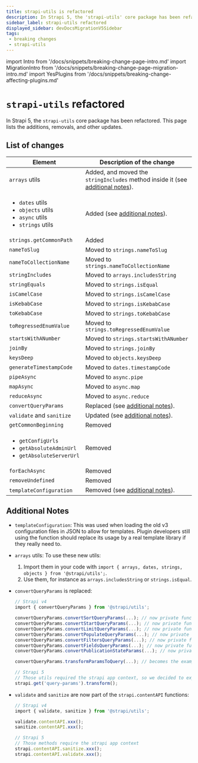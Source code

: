 ```yaml
---
title: strapi-utils is refactored
description: In Strapi 5, the 'strapi-utils' core package has been refactored. This page lists the additions, removals, and other updates.
sidebar_label: strapi-utils refactored
displayed_sidebar: devDocsMigrationV5Sidebar
tags:
 - breaking changes
 - strapi-utils
---
```


import Intro from '/docs/snippets/breaking-change-page-intro.md'
import MigrationIntro from '/docs/snippets/breaking-change-page-migration-intro.md'
import YesPlugins from '/docs/snippets/breaking-change-affecting-plugins.md'

# `strapi-utils` refactored

In Strapi 5, the `strapi-utils` core package has been refactored. This page lists the additions, removals, and other updates.

<Intro />

<YesPlugin />

## List of changes

| Element                   |  Description of the change |
|---------------------------|-----------------------------------------------------------------------------------------------------|
| `arrays` utils            | Added, and moved the `stringIncludes` method inside it (see [additional notes](#additional-notes)). |
| <ul><li>`dates` utils</li><li>`objects` utils</li><li>`async` utils</li><li>`strings` utils</li></ul> | Added (see [additional notes](#additional-notes)).| Added (see [additional notes](#additional-notes)). |
| `strings.getCommonPath`    | Added |
| `nameToSlug`               | Moved to `strings.nameToSlug` |
| `nameToCollectionName`     | Moved to `strings.nameToCollectionName` |
| `stringIncludes`           | Moved to `arrays.includesString` |
| `stringEquals`             | Moved to `strings.isEqual` |
| `isCamelCase`              | Moved to `strings.isCamelCase` |
| `isKebabCase`              | Moved to `strings.isKebabCase` |
| `toKebabCase`              | Moved to `strings.toKebabCase` |
| `toRegressedEnumValue`     | Moved to `strings.toRegressedEnumValue` |
| `startsWithANumber`        | Moved to `strings.startsWithANumber` |
| `joinBy`                   | Moved to `strings.joinBy` |
| `keysDeep` | Moved to `objects.keysDeep` |
| `generateTimestampCode`    | Moved to `dates.timestampCode` |
|  `pipeAsync`               | Moved to  `async.pipe` |
|  `mapAsync`                | Moved to  `async.map` |
|  `reduceAsync`             | Moved to  `async.reduce` |
| `convertQueryParams`       | Replaced (see [additional notes](#additional-notes)). |
| `validate` and `sanitize`  | Updated  (see [additional notes](#additional-notes)). |
| `getCommonBeginning`       | Removed |
| <ul><li>`getConfigUrls`</li><li>`getAbsoluteAdminUrl`</li><li>`getAbsoluteServerUrl`</li></ul> | Removed |
| `forEachAsync`             | Removed |
| `removeUndefined`          | Removed |
| `templateConfiguration`    | Removed (see [additional notes](#additional-notes)). |

## Additional Notes

- `templateConfiguration`: This was used when loading the old v3 configuration files in JSON to allow for templates. Plugin developers still using the function should replace its usage by a real template library if they really need to.

- `arrays` utils: To use these new utils:
  1. Import them in your code with `import { arrays, dates, strings, objects } from '@strapi/utils';`.
  2. Use them, for instance as `arrays.includesString` or `strings.isEqual`.

- `convertQueryParams` is replaced:

  ```js
  // Strapi v4
  import { convertQueryParams } from '@strapi/utils';

  convertQueryParams.convertSortQueryParams(...); // now private function to simplify the api
  convertQueryParams.convertStartQueryParams(...); // now private function to simplify the api
  convertQueryParams.convertLimitQueryParams(...); // now private function to simplify the api
  convertQueryParams.convertPopulateQueryParams(...); // now private function to simplify the api
  convertQueryParams.convertFiltersQueryParams(...); // now private function to simplify the api
  convertQueryParams.convertFieldsQueryParams(...); // now private function to simplify the api
  convertQueryParams.convertPublicationStateParams(...); // now private function to simplify the api

  convertQueryParams.transformParamsToQuery(...); // becomes the example below

  // Strapi 5 
  // Those utils required the strapi app context, so we decided to expose a strapi service for it
  strapi.get('query-params').transform();
  ```

- `validate` and `sanitize` are now part of the `strapi.contentAPI` functions:

  ```js
  // Strapi v4
  import { validate, sanitize } from '@strapi/utils';

  validate.contentAPI.xxx();
  sanitize.contentAPI.xxx();

  // Strapi 5
  // Those methods require the strapi app context
  strapi.contentAPI.sanitize.xxx();
  strapi.contentAPI.validate.xxx();
  ```
